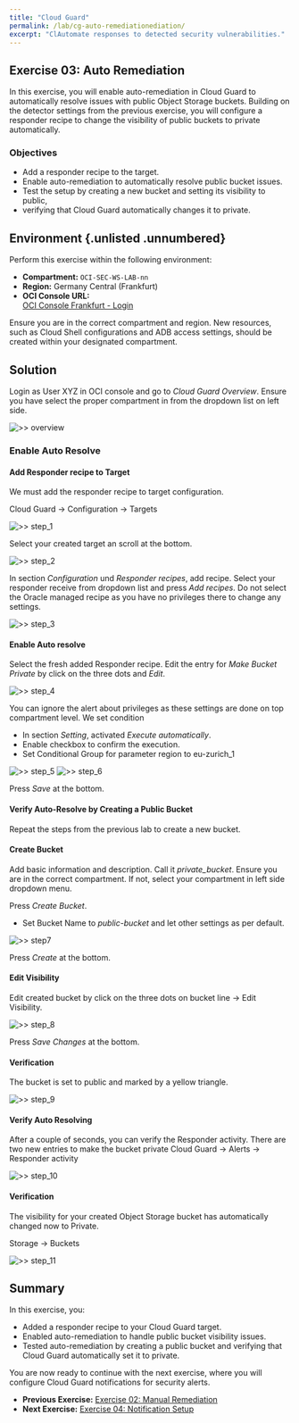 ```yaml
---
title: "Cloud Guard"
permalink: /lab/cg-auto-remediationediation/
excerpt: "ClAutomate responses to detected security vulnerabilities."
---
```

<!-- markdownlint-disable MD024 -->
<!-- markdownlint-disable MD025 -->
<!-- markdownlint-disable MD033 -->

## Exercise 03: Auto Remediation

In this exercise, you will enable auto-remediation in Cloud Guard to automatically
resolve issues with public Object Storage buckets. Building on the detector
settings from the previous exercise, you will configure a responder recipe to
change the visibility of public buckets to private automatically.

### Objectives

- Add a responder recipe to the target.
- Enable auto-remediation to automatically resolve public bucket issues.
- Test the setup by creating a new bucket and setting its visibility to public,
- verifying that Cloud Guard automatically changes it to private.

## Environment {.unlisted .unnumbered}

Perform this exercise within the following environment:

- **Compartment:** `OCI-SEC-WS-LAB-nn`
- **Region:** Germany Central (Frankfurt)
- **OCI Console URL:**  
  [OCI Console Frankfurt - Login](https://console.eu-frankfurt-1.oraclecloud.com)

Ensure you are in the correct compartment and region. New resources, such as
Cloud Shell configurations and ADB access settings, should be created within
your designated compartment.

## Solution

Login as User XYZ in OCI console and go to _Cloud Guard Overview_. Ensure you
have select the proper compartment in from the dropdown list on left side.

![>> overview](../../images/screenshot-cloud-guard-overview_ex02.jpg)

### Enable Auto Resolve

#### Add Responder recipe to Target

We must add the responder recipe to target configuration.

Cloud Guard -> Configuration -> Targets

![>> step_1](../../images/screenshot-cloud-guard-auto-resolve_1.jpg)

Select your created target an scroll at the bottom.

![>> step_2](../../images/screenshot-cloud-guard-auto-resolve_2.jpg)

In section _Configuration_ und _Responder recipes_, add recipe. Select your
responder receive from dropdown list and press _Add recipes_. Do not select the
Oracle managed recipe as you have no privileges there to change any settings.

![>> step_3](../../images/screenshot-cloud-guard-auto-resolve_3.jpg)

#### Enable Auto resolve

Select the fresh added Responder recipe. Edit the entry for _Make Bucket Private_
by click on the three dots and _Edit_.

![>> step_4](../../images/screenshot-cloud-guard-auto-resolve_4.jpg)

You can ignore the alert about privileges as these settings are done on top
compartment level. We set condition

- In section _Setting_, activated _Execute automatically_.
- Enable checkbox to confirm the execution.
- Set Conditional Group for parameter region to eu-zurich_1

![>> step_5](../../images/screenshot-cloud-guard-auto-resolve_5.jpg)
![>> step_6](../../images/screenshot-cloud-guard-auto-resolve_6.jpg)

Press _Save_ at the bottom.

#### Verify Auto-Resolve by Creating a Public Bucket

Repeat the steps from the previous lab to create a new bucket.

#### Create Bucket

Add basic information and description. Call it _private_bucket_. Ensure you are
in the correct compartment. If not, select your compartment in left side dropdown
menu.

Press _Create Bucket_.

- Set Bucket Name to _public-bucket_ and let other settings as per default.

![>> step7](../../images/screenshot-cloud-guard-auto-resolve_7.jpg)

Press _Create_ at the bottom.

#### Edit Visibility

Edit created bucket by click on the three dots on bucket line -> Edit Visibility.

![>> step_8](../../images/screenshot-cloud-guard-auto-resolve_8.jpg)

Press _Save Changes_ at the bottom.

#### Verification

The bucket is set to public and marked by a yellow triangle.

![>> step_9](../../images/screenshot-cloud-guard-auto-resolve_9.jpg)

#### Verify Auto Resolving

After a couple of seconds, you can verify the Responder activity. There are two
new entries to make the bucket private Cloud Guard -> Alerts -> Responder activity

![>> step_10](../../images/screenshot-cloud-guard-auto-resolve_10.jpg)

#### Verification

The visibility for your created Object Storage bucket has automatically changed
now to Private.

Storage -> Buckets

![>> step_11](../../images/screenshot-cloud-guard-auto-resolve_11.jpg)

## Summary

In this exercise, you:

- Added a responder recipe to your Cloud Guard target.
- Enabled auto-remediation to handle public bucket visibility issues.
- Tested auto-remediation by creating a public bucket and verifying that Cloud
  Guard automatically set it to private.

You are now ready to continue with the next exercise, where you will configure
Cloud Guard notifications for security alerts.

- **Previous Exercise:** [Exercise 02: Manual Remediation](#exercise-02-manual-remediation)
- **Next Exercise:** [Exercise 04: Notification Setup](#exercise-04-notification-setup)
